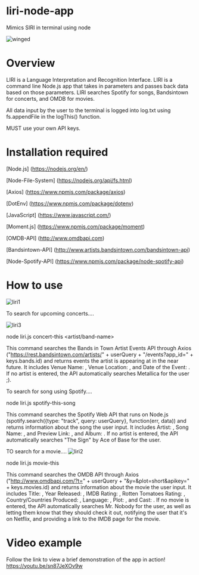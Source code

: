 # liri-node-app
Mimics SIRI in terminal using node


![winged](https://user-images.githubusercontent.com/43567870/50050405-df2ba600-00ae-11e9-93f6-5b33d78a4a90.gif)






# Overview

LIRI is a Language Interpretation and Recognition Interface. LIRI is a command line Node.js app that takes in parameters and passes back data based on those parameters. LIRI searches Spotify for songs, Bandsintown for concerts, and OMDB for movies.

All data input by the user to the terminal is logged into log.txt using fs.appendFile in the logThis() function.

MUST use your own API keys.


# Installation required

[Node.js]
(https://nodejs.org/en/) 

[Node-File-System] 
(https://nodejs.org/api/fs.html)

[Axios]
(https://www.npmjs.com/package/axios)

[DotEnv] 
(https://www.npmjs.com/package/dotenv)

[JavaScript]
(https://www.javascript.com/)

[Moment.js]
(https://www.npmjs.com/package/moment)

[OMDB-API] 
(http://www.omdbapi.com)

[Bandsintown-API]
(http://www.artists.bandsintown.com/bandsintown-api)

[Node-Spotify-API]
(https://www.npmjs.com/package/node-spotify-api)



# How to use
![liri1](https://user-images.githubusercontent.com/43567870/49641287-8e3bf380-f9c4-11e8-8dd3-5f74dd6a10a4.png)




To search for upcoming concerts....



![liri3](https://user-images.githubusercontent.com/43567870/49641453-07d3e180-f9c5-11e8-8b70-87eb0ca25062.png)





node liri.js concert-this <artist/band-name>

This command searches the Bands in Town Artist Events API through Axios ("https://rest.bandsintown.com/artists/" + userQuery + "/events?app_id=" + keys.bands.id) and returns events the artist is appearing at in the near future. It includes Venue Name: , Venue Location: , and Date of the Event: . If no artist is entered, the API automatically searches Metallica for the user ;).

To search for song using Spotify....

node liri.js spotify-this-song <song-name>

This command searches the Spotify Web API that runs on Node.js (spotify.search({type: "track", query: userQuery}, function(err, data)) and returns information about the song the user input. It includes Artist: , Song Name: , and Preview Link: , and Album: . If no artist is entered, the API automatically searches "The Sign" by Ace of Base for the user.

TO search for a movie....
![liri2](https://user-images.githubusercontent.com/43567870/49641392-dce98d80-f9c4-11e8-81db-af042e2edfa0.png)




node liri.js movie-this <movie-name>

This command searches the OMDB API through Axios ("http://www.omdbapi.com/?t=" + userQuery + "&y=&plot=short&apikey=" + keys.movies.id) and returns information about the movie the user input. It includes Title: , Year Released: , IMDB Rating: , Rotten Tomatoes Rating: , Country/Countries Produced: , Language: , Plot: , and Cast: . If no movie is entered, the API automatically searches Mr. Nobody for the user, as well as letting them know that they should check it out, notifying the user that it's on Netflix, and providing a link to the IMDB page for the movie.

# Video example
Follow the link to view a brief demonstration of the app in action!
https://youtu.be/sn87JeXOv9w





